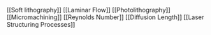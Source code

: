 [[Soft lithography]]
[[Laminar Flow]]
[[Photolithography]]
[[Micromachining]]
[[Reynolds Number]]
[[Diffusion Length]]
[[Laser Structuring Processes]]
